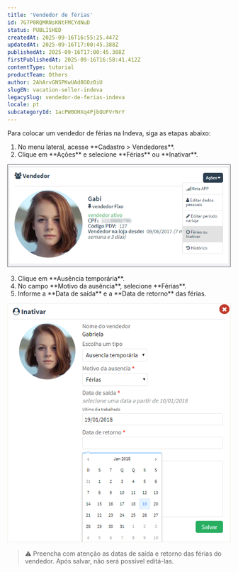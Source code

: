 ```yaml
---
title: 'Vendedor de férias'
id: 7G7P0RQMRNsKNtFMCYdNuD
status: PUBLISHED
createdAt: 2025-09-16T16:55:25.447Z
updatedAt: 2025-09-16T17:00:45.388Z
publishedAt: 2025-09-16T17:00:45.388Z
firstPublishedAt: 2025-09-16T16:58:41.412Z
contentType: tutorial
productTeam: Others
author: 2AhArvGNSPKwUAd8GOz0iU
slugEN: vacation-seller-indeva
legacySlug: vendedor-de-ferias-indeva
locale: pt
subcategoryId: 1acPW0OHXq4PjbQUFVrNrY
---
```


Para colocar um vendedor de férias na Indeva, siga as etapas abaixo:

<ol>
  <li>No menu lateral, acesse **Cadastro &gt; Vendedores**.</li>
  <li>Clique em **Ações** e selecione **Férias** ou **Inativar**.</li>
</ol>

<img src="https://raw.githubusercontent.com/vtexdocs/help-center-content/refs/heads/main/docs/pt/tutorials/indeva-by-vtex/vendedores/vendedor-de-ferias-indeva_1.png" alt="Tela de ações do cadastro de vendedores">

<ol start="3">
  <li>Clique em **Ausência temporária**.</li>
  <li>No campo **Motivo da ausência**, selecione **Férias**.</li>
  <li>Informe a **Data de saída** e a **Data de retorno** das férias.</li>
</ol>

<img src="https://raw.githubusercontent.com/vtexdocs/help-center-content/refs/heads/main/docs/pt/tutorials/indeva-by-vtex/vendedores/vendedor-de-ferias-indeva_2.png" alt="Tela de preenchimento das datas de férias">

> ⚠️ Preencha com atenção as datas de saída e retorno das férias do vendedor. Após salvar, não será possível editá-las.
